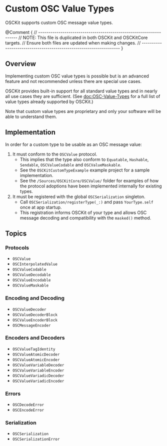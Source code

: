 # Custom OSC Value Types

OSCKit supports custom OSC message value types.

@Comment {
    // -------------------------------------------------------------------
    // NOTE: This file is duplicated in both OSCKit and OSCKitCore targets.
    //         Ensure both files are updated when making changes.
    // -------------------------------------------------------------------
}

## Overview

Implementing custom OSC value types is possible but is an advanced feature and not recommended unless there are special use cases.

OSCKit provides built-in support for all standard value types and in nearly all use cases they are sufficient. (See <doc:OSC-Value-Types> for a full list of value types already supported by OSCKit.)

Note that custom value types are proprietary and only your software will be able to understand them.

## Implementation

In order for a custom type to be usable as an OSC message value:

1. It must conform to the ``OSCValue`` protocol.
   - This implies that the type also conform to `Equatable`, `Hashable`, `Sendable`, ``OSCValueCodable`` and ``OSCValueMaskable``.
   - See the `OSCKitCustomTypeExample` example project for a sample implementation.
   - See the `/Sources/OSCKitCore/OSCValue/` folder for examples of how the protocol adoptions have been implemented internally for existing types.
2. It must be registered with the global ``OSCSerialization`` singleton.
   - Call ``OSCSerialization/registerType(_:)`` and pass `YourType.self` once at app startup.
   - This registration informs OSCKit of your type and allows OSC message decoding and compatibility with the `masked()` method.

## Topics

### Protocols

- ``OSCValue``
- ``OSCInterpolatedValue``
- ``OSCValueCodable``
- ``OSCValueDecodable``
- ``OSCValueEncodable``
- ``OSCValueMaskable``

### Encoding and Decoding

- ``OSCValueDecoder``
- ``OSCValueDecoderBlock``
- ``OSCValueEncoderBlock``
- ``OSCMessageEncoder``

### Encoders and Decoders

- ``OSCValueTagIdentity``
- ``OSCValueAtomicDecoder``
- ``OSCValueAtomicEncoder``
- ``OSCValueVariableDecoder``
- ``OSCValueVariableEncoder``
- ``OSCValueVariadicDecoder``
- ``OSCValueVariadicEncoder``

### Errors

- ``OSCDecodeError``
- ``OSCEncodeError``

### Serialization

- ``OSCSerialization``
- ``OSCSerializationError``
